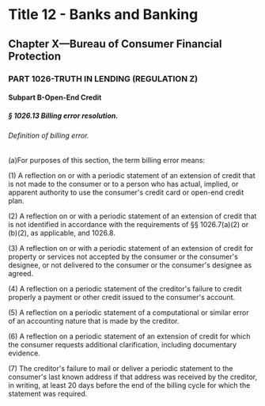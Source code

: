 
# Title 12 - Banks and Banking
## Chapter X—Bureau of Consumer Financial Protection
### PART 1026-TRUTH IN LENDING (REGULATION Z)
#### Subpart B-Open-End Credit
##### § 1026.13 Billing error resolution.
###### Definition of billing error.

(a)For purposes of this section, the term billing error means:

(1) A reflection on or with a periodic statement of an extension of credit that is not made to the consumer or to a person who has actual, implied, or apparent authority to use the consumer's credit card or open-end credit plan.

(2) A reflection on or with a periodic statement of an extension of credit that is not identified in accordance with the requirements of §§ 1026.7(a)(2) or (b)(2), as applicable, and 1026.8.

(3) A reflection on or with a periodic statement of an extension of credit for property or services not accepted by the consumer or the consumer's designee, or not delivered to the consumer or the consumer's designee as agreed.

(4) A reflection on a periodic statement of the creditor's failure to credit properly a payment or other credit issued to the consumer's account.

(5) A reflection on a periodic statement of a computational or similar error of an accounting nature that is made by the creditor.

(6) A reflection on a periodic statement of an extension of credit for which the consumer requests additional clarification, including documentary evidence.

(7) The creditor's failure to mail or deliver a periodic statement to the consumer's last known address if that address was received by the creditor, in writing, at least 20 days before the end of the billing cycle for which the statement was required.
